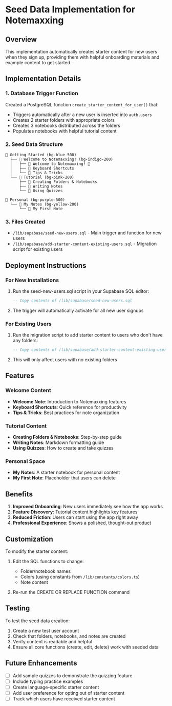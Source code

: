 # Seed Data Implementation for Notemaxxing

## Overview

This implementation automatically creates starter content for new users when they sign up, providing them with helpful onboarding materials and example content to get started.

## Implementation Details

### 1. Database Trigger Function

Created a PostgreSQL function `create_starter_content_for_user()` that:

- Triggers automatically after a new user is inserted into `auth.users`
- Creates 2 starter folders with appropriate colors
- Creates 3 notebooks distributed across the folders
- Populates notebooks with helpful tutorial content

### 2. Seed Data Structure

```
📁 Getting Started (bg-blue-500)
  ├── 📓 Welcome to Notemaxxing! (bg-indigo-200)
  │   ├── 📝 Welcome to Notemaxxing! 🎉
  │   ├── 📝 Keyboard Shortcuts
  │   └── 📝 Tips & Tricks
  └── 📓 Tutorial (bg-pink-200)
      ├── 📝 Creating Folders & Notebooks
      ├── 📝 Writing Notes
      └── 📝 Using Quizzes

📁 Personal (bg-purple-500)
  └── 📓 My Notes (bg-yellow-200)
      └── 📝 My First Note
```

### 3. Files Created

- `/lib/supabase/seed-new-users.sql` - Main trigger and function for new users
- `/lib/supabase/add-starter-content-existing-users.sql` - Migration script for existing users

## Deployment Instructions

### For New Installations

1. Run the seed-new-users.sql script in your Supabase SQL editor:

   ```sql
   -- Copy contents of /lib/supabase/seed-new-users.sql
   ```

2. The trigger will automatically activate for all new user signups

### For Existing Users

1. Run the migration script to add starter content to users who don't have any folders:

   ```sql
   -- Copy contents of /lib/supabase/add-starter-content-existing-users.sql
   ```

2. This will only affect users with no existing folders

## Features

### Welcome Content

- **Welcome Note**: Introduction to Notemaxxing features
- **Keyboard Shortcuts**: Quick reference for productivity
- **Tips & Tricks**: Best practices for note organization

### Tutorial Content

- **Creating Folders & Notebooks**: Step-by-step guide
- **Writing Notes**: Markdown formatting guide
- **Using Quizzes**: How to create and take quizzes

### Personal Space

- **My Notes**: A starter notebook for personal content
- **My First Note**: Placeholder that users can delete

## Benefits

1. **Improved Onboarding**: New users immediately see how the app works
2. **Feature Discovery**: Tutorial content highlights key features
3. **Reduced Friction**: Users can start using the app right away
4. **Professional Experience**: Shows a polished, thought-out product

## Customization

To modify the starter content:

1. Edit the SQL functions to change:
   - Folder/notebook names
   - Colors (using constants from `/lib/constants/colors.ts`)
   - Note content

2. Re-run the CREATE OR REPLACE FUNCTION command

## Testing

To test the seed data creation:

1. Create a new test user account
2. Check that folders, notebooks, and notes are created
3. Verify content is readable and helpful
4. Ensure all core functions (create, edit, delete) work with seeded data

## Future Enhancements

- [ ] Add sample quizzes to demonstrate the quizzing feature
- [ ] Include typing practice examples
- [ ] Create language-specific starter content
- [ ] Add user preference for opting out of starter content
- [ ] Track which users have received starter content

